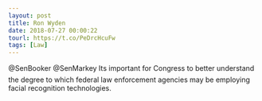 ```yaml
---
layout: post
title: Ron Wyden
date: 2018-07-27 00:00:22
tourl: https://t.co/PeDrcHcuFw
tags: [Law]
---
```

@SenBooker @SenMarkey Its important for Congress to better understand the degree to which federal law enforcement agencies may be employing facial recognition technologies.
